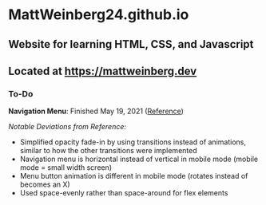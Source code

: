 ﻿# MattWeinberg24.github.io
## Website for learning HTML, CSS, and Javascript
## Located at https://mattweinberg.dev

### To-Do
**Navigation Menu**: Finished May 19, 2021 ([Reference](https://youtu.be/gXkqy0b4M5g))

*Notable Deviations from Reference:*
* Simplified opacity fade-in by using transitions instead of animations, similar to how the other transitions were implemented
* Navigation menu is horizontal instead of vertical in mobile mode (mobile mode = small width screen)
* Menu button animation is different in mobile mode (rotates instead of becomes an X)
* Used space-evenly rather than space-around for flex elements
